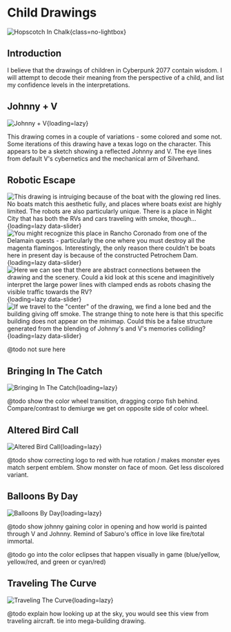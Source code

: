 # Child Drawings

![Hopscotch In Chalk](assets/child-drawing.png){class=no-lightbox}

## Introduction

I believe that the drawings of children in Cyberpunk 2077 contain wisdom. I will
attempt to decode their meaning from the perspective of a child, and list my
confidence levels in the interpretations.

## Johnny + V

![Johnny + V](assets/child-johnny-and-v.png){loading=lazy}

This drawing comes in a couple of variations - some colored and some not. Some
iterations of this drawing have a texas logo on the character. This appears to
be a sketch showing a reflected Johnny and V. The eye lines from default V's
cybernetics and the mechanical arm of Silverhand.

## Robotic Escape

![This drawing is intruiging because of the boat with the glowing red lines. No boats match this aesthetic fully, and places where boats exist are highly limited. The robots are also particularly unique. There is a place in Night City that has both the RVs and cars traveling with smoke, though...](assets/child-escape-the-robots.png){loading=lazy data-slider}
![You might recognize this place in Rancho Coronado from one of the Delamain quests - particularly the one where you must destroy all the magenta flamingos. Interestingly, the only reason there couldn't be boats here in present day is because of the constructed Petrochem Dam.](assets/child-escape-the-robots-snapshot.png){loading=lazy data-slider}
![Here we can see that there are abstract connections between the drawing and the scenery. Could a kid look at this scene and imaginitively interpret the large power lines with clamped ends as robots chasing the visible traffic towards the RV?](assets/child-escape-the-robots-overlay.png){loading=lazy data-slider}
![If we travel to the "center" of the drawing, we find a lone bed and the building giving off smoke. The strange thing to note here is that this specific building does not appear on the minimap. Could this be a false structure generated from the blending of Johnny's and V's memories colliding?](assets/child-escape-the-robots-missing-building.png){loading=lazy data-slider}

@todo not sure here

## Bringing In The Catch

![Bringing In The Catch](assets/child-bringing-in-the-catch.png){loading=lazy}

@todo show the color wheel transition, dragging corpo fish behind. Compare/contrast
to demiurge we get on opposite side of color wheel.

## Altered Bird Call

![Altered Bird Call](assets/child-altered-bird-call.png){loading=lazy}

@todo show correcting logo to red with hue rotation / makes monster eyes match
serpent emblem. Show monster on face of moon. Get less discolored variant.

## Balloons By Day

![Balloons By Day](assets/child-balloons-by-day.png){loading=lazy}

@todo show johnny gaining color in opening and how world is painted through V
and Johnny. Remind of Saburo's office in love like fire/total immortal.

@todo go into the color eclipses that happen visually in game (blue/yellow,
yellow/red, and green or cyan/red)

## Traveling The Curve

![Traveling The Curve](assets/child-traveling-the-curve.png){loading=lazy}

@todo explain how looking up at the sky, you would see this view from traveling
aircraft. tie into mega-building drawing.
